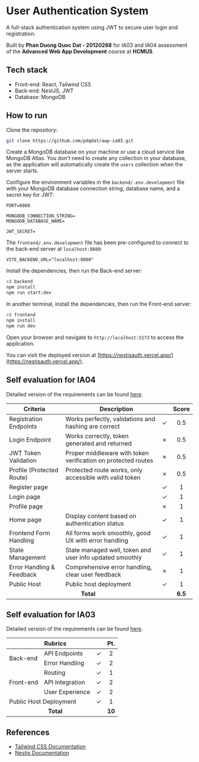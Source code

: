 # User Authentication System

A full-stack authentication system using JWT to secure user login and registration.

Built by **Phan Duong Quoc Dat - 20120268** for IA03 and IA04 assessment of the **Advanced Web App Development** course at **HCMUS**.

## Tech stack

-   Front-end: React, Tailwind CSS
-   Back-end: NestJS, JWT
-   Database: MongoDB

## How to run

Clone the repository:

```bash
git clone https://github.com/pdqdat/awp-ia03.git
```

Create a MongoDB database on your machine or use a cloud service like MongoDB Atlas. You don't need to create any collection in your database, as the application will automatically create the `users` collection when the server starts.

Configure the environment variables in the `backend/.env.development` file with your MongoDB database connection string, database name, and a secret key for JWT:

```env
PORT=8080

MONGODB_CONNECTION_STRING=
MONGODB_DATABASE_NAME=

JWT_SECRET=
```

The `frontend/.env.development` file has been pre-configured to connect to the back-end server at `localhost:8080`:

```env
VITE_BACKEND_URL="localhost:8080"
```

Install the dependencies, then run the Back-end server:

```bash
cd backend
npm install
npm run start:dev
```

In another terminal, install the dependencies, then run the Front-end server:

```bash
cd frontend
npm install
npm run dev
```

Open your browser and navigate to `http://localhost:5173` to access the application.

You can visit the deployed version at [https://nestjsauth.vercel.app/](https://nestjsauth.vercel.app/).

## Self evaluation for IA04

Detailed version of the requirements can be found [here](https://docs.google.com/document/d/14nGcUmv1VdnLEIB_3o0JuPAbFP4Pjf-FqYyTVVgc-vU/edit?tab=t.0).

<table>
    <thead>
        <tr>
            <th>Criteria</th>
            <th colspan=2>Description</th>
            <th>Score</th>
        </tr>
    </thead>
    <tbody >
        <tr>
            <td>Registration Endpoints</td>
            <td>Works perfectly, validations and hashing are correct</td>
            <td>&check;</td>
            <td align=center>0.5</td>
        </tr>
        <tr>
            <td>Login Endpoint</td>
            <td>Works correctly, token generated and returned</td>
            <td>&cross;</td>
            <td align=center>0.5</td>
        </tr>
        <tr>
            <td>JWT Token Validation</td>
            <td>Proper middleware with token verification on protected routes</td>
            <td>&cross;</td>
            <td align=center>0.5</td>
        </tr>
        <tr>
            <td>Profile (Protected Route)</td>
            <td>Protected route works, only accessible with valid token</td>
            <td>&cross;</td>
            <td align=center>0.5</td>
        </tr>
        <tr>
            <td>Register page</td>
            <td></td>
            <td>&check;</td>
            <td align=center>1</td>
        </tr>
        <tr>
            <td>Login page</td>
            <td></td>
            <td>&check;</td>
            <td align=center>1</td>
        </tr>
        <tr>
            <td>Profile page</td>
            <td></td>
            <td>&cross;</td>
            <td align=center>1</td>
        </tr>
        <tr>
            <td>Home page</td>
            <td>Display content based on authentication status</td>
            <td>&check;</td>
            <td align=center>1</td>
        </tr>
        <tr>
            <td>Frontend Form Handling</td>
            <td>All forms work smoothly, good UX with error handling</td>
            <td>&check;</td>
            <td align=center>1</td>
        </tr>
        <tr>
            <td>State Management</td>
            <td>State managed well, token and user info updated smoothly</td>
            <td>&check;</td>
            <td align=center>1</td>
        </tr>
        <tr>
            <td>Error Handling & Feedback</td>
            <td>Comprehensive error handling, clear user feedback</td>
            <td>&cross;</td>
            <td align=center>1</td>
        </tr>
        <tr>
            <td>Public Host</td>
            <td>Public host deployment</td>
            <td>&check;</td>
            <td align=center>1</td>
        </tr>
        <!-- TOTAL SCORE -->
        <tr>
            <td colspan=3 align=center><strong>Total</strong></td>
            <td align=center><strong>6.5</strong></td>
        </tr>
    </tbody>
</table>

## Self evaluation for IA03

Detailed version of the requirements can be found [here](https://docs.google.com/document/d/1sZRlRK7f_1cvWuEVaVSnjuCeWNxuPUvw3_SHHeJQzqY/edit?usp=sharing).

<table>
    <thead>
        <tr>
            <th colspan=3>Rubrics</th>
            <th>Pt.</th>
        </tr>
    </thead>
    <tbody >
        <!-- BACK-END -->
        <tr>
            <td rowspan=2>Back-end</td>
            <td>API Endpoints</td>
            <td>&check;</td>
            <td align=center>2</td>
        </tr>
        <tr>
            <td>Error Handling</td>
            <td>&check;</td>
            <td align=center>2</td>
        </tr>
        <!-- FRONT-END -->
        <tr>
          <td rowspan=3>Front-end</td>
            <td>Routing</td>
            <td>&check;</td>
            <td align=center>1</td>
        </tr>
        <tr>
            <td>API Integration</td>
            <td>&check;</td>
            <td align=center>2</td>
        </tr>
        <tr>
            <td>User Experience</td>
            <td>&check;</td>
            <td align=center>2</td>
        </tr>
        <!-- PUBLIC HOST -->
        <tr>
            <td colspan=2>Public Host Deployment</td>
            <td>&check;</td>
            <td align=center>1</td>
        </tr>
        <!-- TOTAL PT. -->
        <tr>
            <td colspan=3 align=center><strong>Total</strong></td>
            <td align=center><strong>10</strong></td>
        </tr>
    </tbody>
</table>

## References

-   [Tailwind CSS Documentation](https://tailwindcss.com/docs/)
-   [Nestjs Documentation](https://docs.nestjs.com/)
